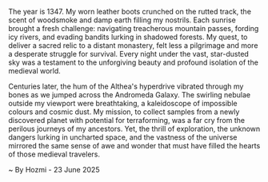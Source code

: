 
The year is 1347.  My worn leather boots crunched on the rutted track, the scent of woodsmoke and damp earth filling my nostrils.  Each sunrise brought a fresh challenge: navigating treacherous mountain passes, fording icy rivers, and evading bandits lurking in shadowed forests.  My quest, to deliver a sacred relic to a distant monastery, felt less a pilgrimage and more a desperate struggle for survival.  Every night under the vast, star-dusted sky was a testament to the unforgiving beauty and profound isolation of the medieval world.

Centuries later, the hum of the Althea's hyperdrive vibrated through my bones as we jumped across the Andromeda Galaxy.  The swirling nebulae outside my viewport were breathtaking, a kaleidoscope of impossible colours and cosmic dust.  My mission, to collect samples from a newly discovered planet with potential for terraforming, was a far cry from the perilous journeys of my ancestors. Yet, the thrill of exploration, the unknown dangers lurking in uncharted space, and the vastness of the universe mirrored the same sense of awe and wonder that must have filled the hearts of those medieval travelers.

~ By Hozmi - 23 June 2025
